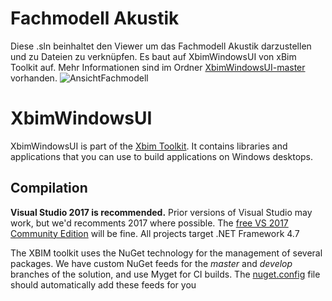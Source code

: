 
# Fachmodell Akustik

Diese .sln beinhaltet den Viewer um das Fachmodell Akustik darzustellen und zu Dateien zu verknüpfen. Es baut auf XbimWindowsUI von xBim Toolkit auf.
Mehr Informationen sind im Ordner [XbimWindowsUI-master](https://github.com/CamChatHel/Acoustic_IFC/tree/main/Prototypes/AcousticModel/XbimWindowsUI-master) vorhanden.
![AnsichtFachmodell](/AnsichtFachmodell.PNG)


# XbimWindowsUI

XbimWindowsUI is part of the [Xbim Toolkit](https://github.com/xBimTeam/XbimEssentials).
It contains libraries and applications that you can use to build applications on Windows desktops. 


## Compilation

**Visual Studio 2017 is recommended.**
Prior versions of Visual Studio may work, but we'd recomments 2017 where possible.
The [free VS 2017 Community Edition](https://visualstudio.microsoft.com/downloads/) will be fine. 
All projects target .NET Framework 4.7

The XBIM toolkit uses the NuGet technology for the management of several packages.
We have custom NuGet feeds for the *master* and *develop* branches of the solution, and use
Myget for CI builds. The [nuget.config](nuget.config) file should automatically add these feeds for you


